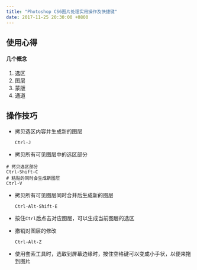 ```yaml
---
title: "Photoshop CS6图片处理实用操作及快捷键"
date: 2017-11-25 20:30:00 +0800
---
```


 ## 使用心得

#### 几个概念

1. 选区
2. 图层
3. 蒙版
4. 通道

## 操作技巧

+ 拷贝选区内容并生成新的图层

  ```shell
  Ctrl-J
  ```

+  拷贝所有可见图层中的选区部分

  ```shell
  # 拷贝选区部分
  Ctrl-Shift-C
  # 粘贴的同时会生成新图层
  Ctrl-V
  ```

+ 拷贝所有可见图层同时合并后生成新的图层

  ```shell
  Ctrl-Alt-Shift-E
  ```

+ 按住`Ctrl`后点击对应图层，可以生成当前图层的选区

+ 撤销对图层的修改

  ```shell
  Ctrl-Alt-Z
  ```

+ 使用套索工具时，选取到屏幕边缘时，按住空格键可以变成小手状，以便来拖到图片
